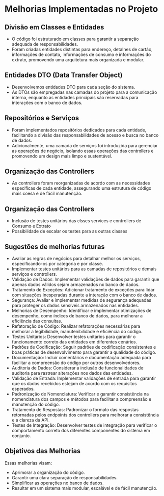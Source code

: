 # Melhorias Implementadas no Projeto

## Divisão em Classes e Entidades

- O código foi estruturado em classes para garantir a separação adequada de responsabilidades.
- Foram criadas entidades distintas para endereço, detalhes de cartão, informações de contato, informações de consumo e informações do extrato, promovendo uma arquitetura mais organizada e modular.

## Entidades DTO (Data Transfer Object)

- Desenvolvemos entidades DTO para cada seção do sistema.
- As DTOs são empregadas nas camadas do projeto para a comunicação interna, enquanto as entidades principais são reservadas para interações com o banco de dados.

## Repositórios e Serviços

- Foram implementados repositórios dedicados para cada entidade, facilitando a divisão das responsabilidades de acesso e busca no banco de dados.
- Adicionalmente, uma camada de serviços foi introduzida para gerenciar as operações de negócio, isolando essas operações das controllers e promovendo um design mais limpo e sustentável.

## Organização das Controllers

- As controllers foram reorganizadas de acordo com as necessidades específicas de cada entidade, assegurando uma estrutura de código mais coesa e de fácil manutenção.

## Organização das Controllers

- Inclusão de testes unitários das clsses services e controllers de Consumo e Extrato
- Possibilidade de escalar os testes para as outras classes

## Sugestões de melhorias futuras

- Avaliar as regras de negócios para detalhar melhor os serviços, especificando-os por categoria e por classe.
- Implementar testes unitários para as camadas de repositórios e demais serviços e controllers.
- Validação de Dados: Implementar validações de dados para garantir que apenas dados válidos sejam armazenados no banco de dados. 
- Tratamento de Exceções: Adicionar tratamento de exceções para lidar com situações inesperadas durante a interação com o banco de dados. 
- Segurança: Avaliar e implementar medidas de segurança adequadas para proteger os dados sensíveis armazenados nas entidades. 
- Melhorias de Desempenho: Identificar e implementar otimizações de desempenho, como índices de banco de dados, para melhorar a eficiência das consultas. 
- Refatoração de Código: Realizar refatorações necessárias para melhorar a legibilidade, manutenibilidade e eficiência do código. 
- Testes Unitários: Desenvolver testes unitários para garantir o funcionamento correto das entidades em diferentes cenários. 
- Padrões de Codificação: Seguir padrões de codificação consistentes e boas práticas de desenvolvimento para garantir a qualidade do código. 
- Documentação: Incluir comentários e documentação adequada para facilitar a compreensão do código por outros desenvolvedores. 
- Auditoria de Dados: Considerar a inclusão de funcionalidades de auditoria para rastrear alterações nos dados das entidades. 
- Validação de Entrada: Implementar validações de entrada para garantir que os dados recebidos estejam de acordo com os requisitos esperados. 
- Padronização de Nomenclatura: Verificar e garantir consistência na nomenclatura dos campos e métodos para facilitar a compreensão e manutenção do código. 
- Tratamento de Respostas: Padronizar o formato das respostas retornadas pelos endpoints dos controllers para melhorar a consistência e a clareza da API. 
- Testes de Integração: Desenvolver testes de integração para verificar o comportamento correto dos diferentes componentes do sistema em conjunto.

## Objetivos das Melhorias

Essas melhorias visam:
- Aprimorar a organização do código.
- Garantir uma clara separação de responsabilidades.
- Simplificar as operações no banco de dados.
- Resultar em um sistema mais modular, escalável e de fácil manutenção.
